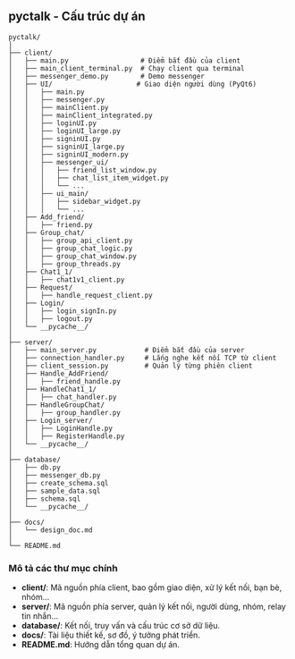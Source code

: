 ## pyctalk - Cấu trúc dự án

```
pyctalk/
│
├── client/
│   ├── main.py                  # Điểm bắt đầu của client
│   ├── main_client_terminal.py  # Chạy client qua terminal
│   ├── messenger_demo.py        # Demo messenger
│   ├── UI/                     # Giao diện người dùng (PyQt6)
│   │   ├── main.py
│   │   ├── messenger.py
│   │   ├── mainClient.py
│   │   ├── mainClient_integrated.py
│   │   ├── loginUI.py
│   │   ├── loginUI_large.py
│   │   ├── signinUI.py
│   │   ├── signinUI_large.py
│   │   ├── signinUI_modern.py
│   │   ├── messenger_ui/
│   │   │   ├── friend_list_window.py
│   │   │   ├── chat_list_item_widget.py
│   │   │   └── ...
│   │   ├── ui_main/
│   │   │   ├── sidebar_widget.py
│   │   │   └── ...
│   ├── Add_friend/
│   │   ├── friend.py
│   ├── Group_chat/
│   │   ├── group_api_client.py
│   │   ├── group_chat_logic.py
│   │   ├── group_chat_window.py
│   │   ├── group_threads.py
│   ├── Chat1_1/
│   │   ├── chat1v1_client.py
│   ├── Request/
│   │   ├── handle_request_client.py
│   ├── Login/
│   │   ├── login_signIn.py
│   │   ├── logout.py
│   └── __pycache__/
│
├── server/
│   ├── main_server.py            # Điểm bắt đầu của server
│   ├── connection_handler.py     # Lắng nghe kết nối TCP từ client
│   ├── client_session.py         # Quản lý từng phiên client
│   ├── Handle_AddFriend/
│   │   ├── friend_handle.py
│   ├── HandleChat1_1/
│   │   ├── chat_handler.py
│   ├── HandleGroupChat/
│   │   ├── group_handler.py
│   ├── Login_server/
│   │   ├── LoginHandle.py
│   │   ├── RegisterHandle.py
│   └── __pycache__/
│
├── database/
│   ├── db.py
│   ├── messenger_db.py
│   ├── create_schema.sql
│   ├── sample_data.sql
│   ├── schema.sql
│   └── __pycache__/
│
├── docs/
│   └── design_doc.md
│
└── README.md
```

### Mô tả các thư mục chính

- **client/**: Mã nguồn phía client, bao gồm giao diện, xử lý kết nối, bạn bè, nhóm...
- **server/**: Mã nguồn phía server, quản lý kết nối, người dùng, nhóm, relay tin nhắn...
- **database/**: Kết nối, truy vấn và cấu trúc cơ sở dữ liệu.
- **docs/**: Tài liệu thiết kế, sơ đồ, ý tưởng phát triển.
- **README.md**: Hướng dẫn tổng quan dự án.
